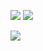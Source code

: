 ![](https://images-ext-1.discordapp.net/external/9e_AaWNQ4veQwJN1ZmVagvZN5htjyYaKGbkzXRn2oEc/https/files.catbox.moe/qmb37w.png?width=1676&height=112)
![](https://files.catbox.moe/lo099u.png)

![](https://images-ext-1.discordapp.net/external/9e_AaWNQ4veQwJN1ZmVagvZN5htjyYaKGbkzXRn2oEc/https/files.catbox.moe/qmb37w.png?width=1676&height=112)
